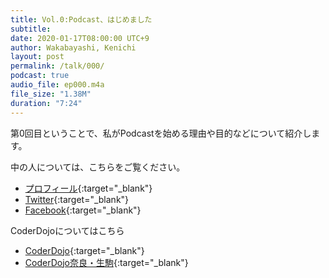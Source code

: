```yaml
---
title: Vol.0:Podcast、はじめました
subtitle: 
date: 2020-01-17T08:00:00 UTC+9
author: Wakabayashi, Kenichi
layout: post
permalink: /talk/000/
podcast: true
audio_file: ep000.m4a
file_size: "1.38M"
duration: "7:24"
---
```

第0回目ということで、私がPodcastを始める理由や目的などについて紹介します。

中の人については、こちらをご覧ください。
- [プロフィール](https://crssrds.jp/aboutme/){:target="_blank"}
- [Twitter](https://twitter.com/kwaka1208){:target="_blank"}
- [Facebook](https://facebook.com/kwaka1208){:target="_blank"}

CoderDojoについてはこちら
- [CoderDojo](https://coderdojo.com/){:target="_blank"}
- [CoderDojo奈良・生駒](https://coderdojo-nara-ikoma.github.io/){:target="_blank"}
